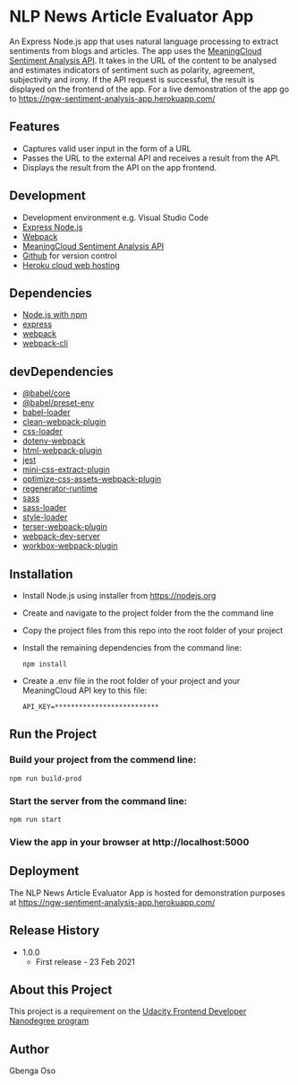 # NLP News Article Evaluator App
An Express Node.js app that uses natural language processing to extract sentiments from blogs and articles. The app uses the [MeaningCloud Sentiment Analysis API](https://www.meaningcloud.com/developer/sentiment-analysis). It takes in the URL of the content to be analysed and estimates indicators of sentiment such as polarity, agreement, subjectivity and irony. If the API request is successful, the result is displayed on the frontend of the app. For a live demonstration of the app go to https://ngw-sentiment-analysis-app.herokuapp.com/

## Features
- Captures valid user input in the form of a URL
- Passes the URL to the external API and receives a result from the API.
- Displays the result from the API on the app frontend.

## Development
- Development environment e.g. Visual Studio Code
- [Express Node.js](https://expressjs.com/)
- [Webpack](https://webpack.js.org/)
- [MeaningCloud Sentiment Analysis API](https://www.meaningcloud.com/developer/sentiment-analysis)
- [Github](https://github.com/) for version control
- [Heroku cloud web hosting](https://www.heroku.com/)

## Dependencies
- [Node.js with npm](https://nodejs.org/)
- [express](https://www.npmjs.com/package/express)
- [webpack](https://www.npmjs.com/package/webpack)
- [webpack-cli](https://www.npmjs.com/package/webpack-cli)

## devDependencies
- [@babel/core](https://www.npmjs.com/package/@babel/core)
- [@babel/preset-env](https://www.npmjs.com/package/@babel/preset-env)
- [babel-loader](https://www.npmjs.com/package/babel-loader)
- [clean-webpack-plugin](https://www.npmjs.com/package/clean-webpack-plugin)
- [css-loader](https://www.npmjs.com/package/css-loader)
- [dotenv-webpack](https://www.npmjs.com/package/dotenv-webpack)
- [html-webpack-plugin](https://www.npmjs.com/package/html-webpack-plugin)
- [jest](https://www.npmjs.com/package/jest)
- [mini-css-extract-plugin](https://www.npmjs.com/package/mini-css-extract-plugin)
- [optimize-css-assets-webpack-plugin](https://www.npmjs.com/package/optimize-css-assets-webpack-plugin)
- [regenerator-runtime](https://www.npmjs.com/package/regenerator-runtime)
- [sass](https://www.npmjs.com/package/sass)
- [sass-loader](https://www.npmjs.com/package/sass-loader)
- [style-loader](https://www.npmjs.com/package/style-loader)
- [terser-webpack-plugin](https://www.npmjs.com/package/terser-webpack-plugin)
- [webpack-dev-server](https://www.npmjs.com/package/webpack-dev-server)
- [workbox-webpack-plugin](https://www.npmjs.com/package/workbox-webpack-plugin)

## Installation
- Install Node.js using installer from https://nodejs.org
- Create and navigate to the project folder from the the command line
- Copy the project files from this repo into the root folder of your project
- Install the remaining dependencies from the command line:

    `npm install`

- Create a .env file in the root folder of your project and your MeaningCloud API key to this file:

    `API_KEY=**************************`

## Run the Project
### Build your project from the commend line:

`npm run build-prod`

### Start the server from the command line:

`npm run start`

### View the app in your browser at http://localhost:5000

## Deployment
The NLP News Article Evaluator App is hosted for demonstration purposes at https://ngw-sentiment-analysis-app.herokuapp.com/

## Release History
- 1.0.0
    - First release - 23 Feb 2021
## About this Project
This project is a requirement on the [Udacity Frontend Developer Nanodegree program](https://www.udacity.com/course/front-end-web-developer-nanodegree--nd0011/)

## Author
Gbenga Oso
